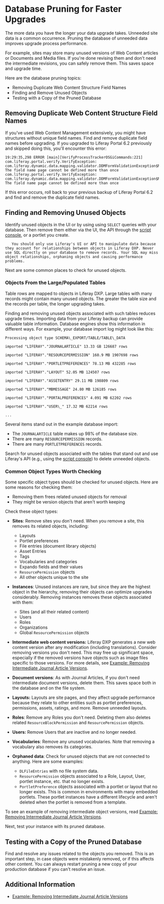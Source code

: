# Database Pruning for Faster Upgrades 

The more data you have the longer your data upgrade takes. Unneeded site data is a common occurrence. Pruning the database of unneeded data improves upgrade process performance.

For example, sites may store many unused versions of Web Content articles or Documents and Media files. If you're done revising them and don't need the intermediate revisions, you can safely remove them. This saves space and upgrade time.

Here are the database pruning topics:

* Removing Duplicate Web Content Structure Field Names
* Finding and Remove Unused Objects
* Testing with a Copy of the Pruned Database

## Removing Duplicate Web Content Structure Field Names

If you've used Web Content Management extensively, you might have structures without unique field names. Find and remove duplicate field names before upgrading. If you upgraded to Liferay Portal 6.2 previously and skipped doing this, you'll encounter this error:

```
19:29:35,298 ERROR [main][VerifyProcessTrackerOSGiCommands:221] com.liferay.portal.verify.VerifyException: com.liferay.dynamic.data.mapping.validator.DDMFormValidationException$MustNotDuplicateFieldName: The field name page cannot be defined more than once
com.liferay.portal.verify.VerifyException: com.liferay.dynamic.data.mapping.validator.DDMFormValidationException$MustNotDuplicateFieldName: The field name page cannot be defined more than once
```

If this error occurs, roll back to your previous backup of Liferay Portal 6.2 and find and remove the duplicate field names.

## Finding and Removing Unused Objects

Identify unused objects in the UI or by using using `SELECT` queries with your database. Then remove them either via the UI, the API through the [script console](../../../system-administration/using-the-script-engine/running-scripts-from-the-script-console.md), or a portlet you create.

```warning::
   You should only use Liferay's UI or API to manipulate data because they account for relationships between objects in Liferay DXP. Never use SQL directly on your database to remove records. Your SQL may miss object relationships, orphaning objects and causing performance problems.
```

Next are some common places to check for unused objects.

### Objects From the Large/Populated Tables

Table rows are mapped to objects in Liferay DXP. Large tables with many records might contain many unused objects. The greater the table size and the records per table, the longer upgrading takes.

Finding and removing unused objects associated with such tables reduces upgrade times. Importing data from your Liferay backup can provide valuable table information. Database engines show this information in different ways. For example, your database import log might look like this:

```
Processing object type SCHEMA\_EXPORT/TABLE/TABLE\_DATA

imported "LIFERAY"."JOURNALARTICLE" 13.33 GB 126687 rows

imported "LIFERAY"."RESOURCEPERMISSION" 160.9 MB 1907698 rows

imported "LIFERAY"."PORTLETPREFERENCES" 78.13 MB 432285 rows

imported "LIFERAY"."LAYOUT" 52.05 MB 124507 rows

imported "LIFERAY"."ASSETENTRY" 29.11 MB 198809 rows

imported "LIFERAY"."MBMESSAGE" 24.80 MB 126185 rows

imported "LIFERAY"."PORTALPREFERENCES" 4.091 MB 62202 rows

imported "LIFERAY"."USER\_" 17.32 MB 62214 rows

...
```

Several items stand out in the example database import:

* The `JOURNALARTICLE` table makes up 98% of the database size.
* There are many `RESOURCEPERMISSION` records.
* There are many `PORTLETPREFERENCES` records.

Search for unused objects associated with the tables that stand out and use Liferay's API (e.g., using the [script console](../../../system-administration/using-the-script-engine/running-scripts-from-the-script-console.md)) to delete unneeded objects.

### Common Object Types Worth Checking

Some specific object types should be checked for unused objects. Here are some reasons for checking them:

* Removing them frees related unused objects for removal
* They might be version objects that aren't worth keeping

Check these object types:

* **Sites**: Remove sites you don't need. When you remove a site, this removes its related objects, including:
  * Layouts
  * Portlet preferences
  * File entries (document library objects)
  * Asset Entries
  * Tags
  * Vocabularies and categories
  * Expando fields and their values
  * `ResourcePermission` objects
  * All other objects unique to the site

* **Instances**: Unused instances are rare, but since they are the highest object in the hierarchy, removing their objects can optimize upgrades considerably. Removing instances removes these objects associated with them:
  * Sites (and all their related content)
  * Users
  * Roles
  * Organizations
  * Global `ResourcePermission` objects

* **Intermediate web content versions:** Liferay DXP generates a new web content version after any modification (including translations). Consider removing versions you don't need. This may free up significant space, especially if the removed versions have objects such as image files specific to those versions. For more details, see [Example: Removing Intermediate Journal Article Versions](./example-removing-intermediate-journal-article-versions.md).

* **Document versions**: As with Journal Articles, if you don't need intermediate document versions, delete them. This saves space both in the database and on the file system.

* **Layouts:** Layouts are site pages, and they affect upgrade performance because they relate to other entities such as portlet preferences, permissions, assets, ratings, and more. Remove unneeded layouts.

* **Roles**: Remove any Roles you don't need. Deleting them also deletes
    related `ResourceBlockPermission` and `ResourcePermission` objects.

* **Users:** Remove Users that are inactive and no longer needed.

* **Vocabularies**: Remove any unused vocabularies. Note that removing a vocabulary also removes its categories.

* **Orphaned data**: Check for unused objects that are not connected to anything. Here are some examples:
  * `DLFileEntries` with no file system data.
  * `ResourcePermission` objects associated to a Role, Layout, User, portlet instance, etc. that no longer exists.
  * `PortletPreference` objects associated with a portlet or layout that no longer exists. This is common in environments with many embedded portlets. These portlet instances have a different lifecycle and aren't deleted when the portlet is removed from a template.

To see an example of removing intermediate object versions, read [Example: Removing Intermediate Journal Article Versions](./example-removing-intermediate-journal-article-versions.md).

Next, test your instance with its pruned database.

## Testing with a Copy of the Pruned Database

Find and resolve any issues related to the objects you removed. This is an important step, in case objects were mistakenly removed, or if this affects other content. You can always restart pruning a new copy of your production database if you can't resolve an issue.

## Additional Information

* [Example: Removing Intermediate Journal Article Versions](./example-removing-intermediate-journal-article-versions.md)